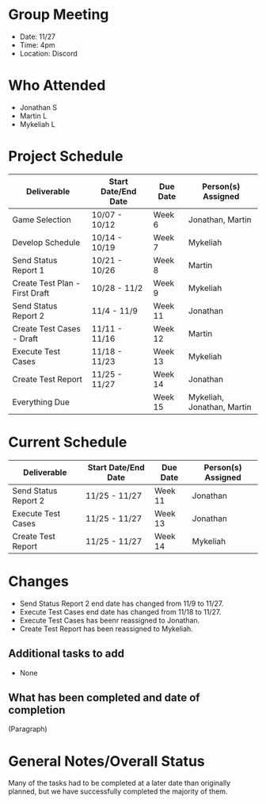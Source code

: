 # Group Meeting

* Date: 11/27
* Time: 4pm
* Location: Discord

# Who Attended

* Jonathan S
* Martin L
* Mykeliah L

# Project Schedule

| Deliverable | Start Date/End Date | Due Date | Person(s) Assigned |
|-|-|-|-|
| Game Selection | 10/07 - 10/12 | Week 6  | Jonathan, Martin |
| Develop Schedule | 10/14 - 10/19 | Week 7  |Mykeliah| 
| Send Status Report 1 | 10/21 - 10/26 | Week 8  | Martin |
| Create Test Plan - First Draft | 10/28 - 11/2 | Week 9  | Mykeliah |
| Send Status Report 2 | 11/4 - 11/9 | Week 11  |Jonathan |
| Create Test Cases - Draft | 11/11 - 11/16 | Week 12  | Martin | 
| Execute Test Cases | 11/18 - 11/23 | Week 13  | Mykeliah | 
| Create Test Report | 11/25 - 11/27 | Week 14  | Jonathan | 
| Everything Due | | Week 15  | Mykeliah, Jonathan, Martin | 

# Current Schedule

| Deliverable | Start Date/End Date | Due Date | Person(s) Assigned |
|-|-|-|-|
| Send Status Report 2 | 11/25 - 11/27 | Week 11  |Jonathan |
| Execute Test Cases | 11/25 - 11/27 | Week 13  | Jonathan | 
| Create Test Report | 11/25 - 11/27 | Week 14  | Mykeliah | 

# Changes

* Send Status Report 2 end date has changed from 11/9 to 11/27.
* Execute Test Cases end date has changed from 11/18 to 11/27.
* Execute Test Cases has beenr reassigned to Jonathan.
* Create Test Report has been reassigned to Mykeliah.

## Additional tasks to add

* None

## What has been completed and date of completion

(Paragraph)

# General Notes/Overall Status

Many of the tasks had to be completed at a later date than originally planned, but we have successfully completed the majority of them.
